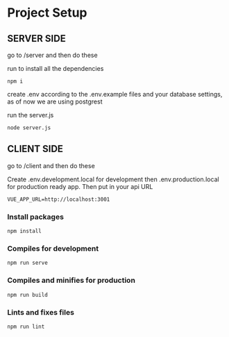 # Project Setup
## SERVER SIDE

go to /server and then do these

run to install all the dependencies

```
npm i
```

create .env according to the .env.example files and your database settings, as of now we are using postgrest

run the server.js

```
node server.js
```

## CLIENT SIDE

go to /client and then do these

Create .env.development.local for development then .env.production.local for production ready app.
Then put in your api URL

```
VUE_APP_URL=http://localhost:3001
```

### Install packages

```
npm install
```

### Compiles for development

```
npm run serve
```

### Compiles and minifies for production

```
npm run build
```

### Lints and fixes files

```
npm run lint
```

